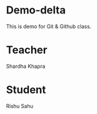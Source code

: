 # Demo-delta
This  is demo for Git &amp; Github class.

# Teacher
Shardha Khapra

# Student
Rishu Sahu
